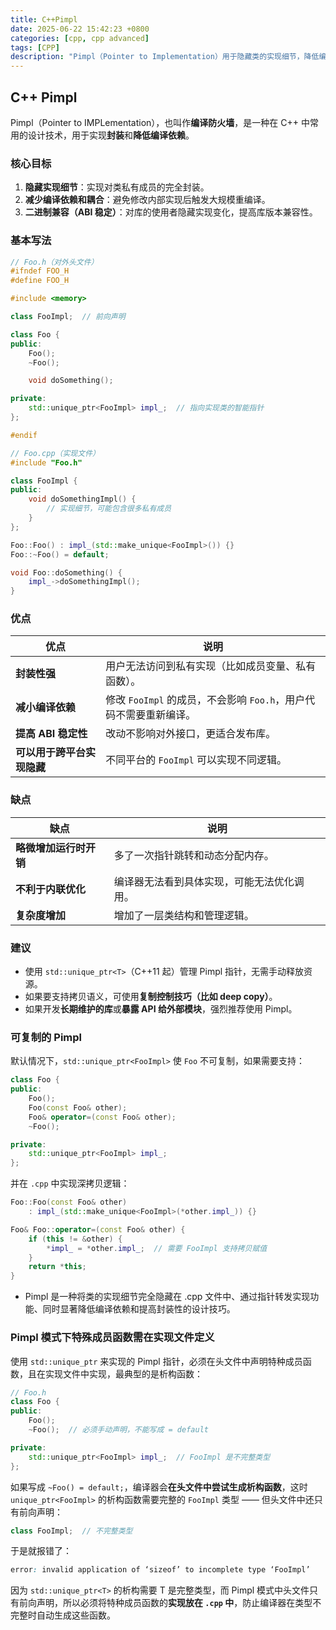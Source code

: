 ```yaml
---
title: C++Pimpl
date: 2025-06-22 15:42:23 +0800
categories: [cpp, cpp advanced]
tags: [CPP]
description: "Pimpl（Pointer to Implementation）用于隐藏类的实现细节，降低编译依赖，提升封装性，常用 unique_ptr 管理内部实现类指针。"
---
```

## C++ Pimpl

Pimpl（Pointer to IMPLementation），也叫作**编译防火墙**，是一种在 C++ 中常用的设计技术，用于实现**封装**和**降低编译依赖**。

### 核心目标

1. **隐藏实现细节**：实现对类私有成员的完全封装。
2. **减少编译依赖和耦合**：避免修改内部实现后触发大规模重编译。
3. **二进制兼容（ABI 稳定）**：对库的使用者隐藏实现变化，提高库版本兼容性。

### 基本写法

```cpp
// Foo.h（对外头文件）
#ifndef FOO_H
#define FOO_H

#include <memory>

class FooImpl;  // 前向声明

class Foo {
public:
    Foo();
    ~Foo();

    void doSomething();

private:
    std::unique_ptr<FooImpl> impl_;  // 指向实现类的智能指针
};

#endif
```

```cpp
// Foo.cpp（实现文件）
#include "Foo.h"

class FooImpl {
public:
    void doSomethingImpl() {
        // 实现细节，可能包含很多私有成员
    }
};

Foo::Foo() : impl_(std::make_unique<FooImpl>()) {}
Foo::~Foo() = default;

void Foo::doSomething() {
    impl_->doSomethingImpl();
}
```

### 优点

| 优点                       | 说明                                                              |
| -------------------------- | ----------------------------------------------------------------- |
| **封装性强**               | 用户无法访问到私有实现（比如成员变量、私有函数）。                |
| **减小编译依赖**           | 修改 `FooImpl` 的成员，不会影响 `Foo.h`，用户代码不需要重新编译。 |
| **提高 ABI 稳定性**        | 改动不影响对外接口，更适合发布库。                                |
| **可以用于跨平台实现隐藏** | 不同平台的 `FooImpl` 可以实现不同逻辑。                           |

### 缺点

| 缺点                   | 说明                                       |
| ---------------------- | ------------------------------------------ |
| **略微增加运行时开销** | 多了一次指针跳转和动态分配内存。           |
| **不利于内联优化**     | 编译器无法看到具体实现，可能无法优化调用。 |
| **复杂度增加**         | 增加了一层类结构和管理逻辑。               |

### 建议

- 使用 `std::unique_ptr<T>`（C++11 起）管理 Pimpl 指针，无需手动释放资源。
- 如果要支持拷贝语义，可使用**复制控制技巧（比如 deep copy）**。
- 如果开发**长期维护的库**或**暴露 API 给外部模块**，强烈推荐使用 Pimpl。

### 可复制的 Pimpl

默认情况下，`std::unique_ptr<FooImpl>` 使 `Foo` 不可复制，如果需要支持：

```cpp
class Foo {
public:
    Foo();
    Foo(const Foo& other);
    Foo& operator=(const Foo& other);
    ~Foo();

private:
    std::unique_ptr<FooImpl> impl_;
};
```

并在 `.cpp` 中实现深拷贝逻辑：

```cpp
Foo::Foo(const Foo& other)
    : impl_(std::make_unique<FooImpl>(*other.impl_)) {}

Foo& Foo::operator=(const Foo& other) {
    if (this != &other) {
        *impl_ = *other.impl_;  // 需要 FooImpl 支持拷贝赋值
    }
    return *this;
}
```

- Pimpl 是一种将类的实现细节完全隐藏在 .cpp 文件中、通过指针转发实现功能、同时显著降低编译依赖和提高封装性的设计技巧。

### Pimpl 模式下特殊成员函数需在实现文件定义

使用 `std::unique_ptr` 来实现的 Pimpl 指针，必须在头文件中声明特种成员函数，且在实现文件中实现，最典型的是析构函数：

```cpp
// Foo.h
class Foo {
public:
    Foo();
    ~Foo();  // 必须手动声明，不能写成 = default

private:
    std::unique_ptr<FooImpl> impl_;  // FooImpl 是不完整类型
};
```

如果写成 `~Foo() = default;`，编译器会**在头文件中尝试生成析构函数**，这时 `unique_ptr<FooImpl>` 的析构函数需要完整的 `FooImpl` 类型 —— 但头文件中还只有前向声明：

```cpp
class FooImpl;  // 不完整类型
```

于是就报错了：

```css
error: invalid application of ‘sizeof’ to incomplete type ‘FooImpl’
```

因为 `std::unique_ptr<T>` 的析构需要 T 是完整类型，而 Pimpl 模式中头文件只有前向声明，所以必须将特种成员函数的**实现放在 `.cpp` 中**，防止编译器在类型不完整时自动生成这些函数。
